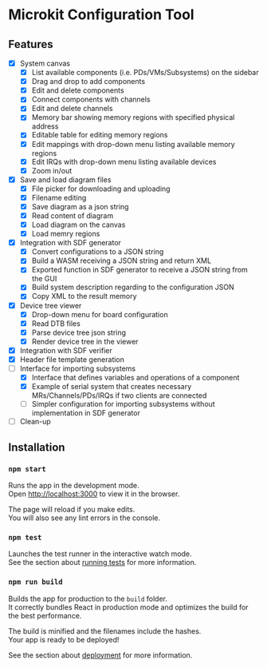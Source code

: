 # Microkit Configuration Tool

## Features

- [x] System canvas
  - [x] List available components (i.e. PDs/VMs/Subsystems) on the sidebar
  - [x] Drag and drop to add components 
  - [x] Edit and delete components
  - [x] Connect components with channels
  - [x] Edit and delete channels
  - [x] Memory bar showing memory regions with specified physical address
  - [x] Editable table for editing memory regions
  - [x] Edit mappings with drop-down menu listing available memory regions
  - [x] Edit IRQs with drop-down menu listing available devices
  - [x] Zoom in/out
- [x] Save and load diagram files
  - [x] File picker for downloading and uploading
  - [x] Filename editing
  - [x] Save diagram as a json string
  - [x] Read content of diagram
  - [x] Load diagram on the canvas
  - [x] Load memry regions
- [x] Integration with SDF generator
  - [x] Convert configurations to a JSON string
  - [x] Build a WASM receiving a JSON string and return XML
  - [x] Exported function in SDF generator to receive a JSON string from the GUI
  - [x] Build system description regarding to the configuration JSON
  - [x] Copy XML to the result memory
- [x] Device tree viewer
  - [x] Drop-down menu for board configuration
  - [x] Read DTB files
  - [x] Parse device tree json string
  - [x] Render device tree in the viewer
- [x] Integration with SDF verifier
- [x] Header file template generation
- [ ] Interface for importing subsystems
  - [x] Interface that defines variables and operations of a component
  - [x] Example of serial system that creates necessary MRs/Channels/PDs/IRQs if two clients are connected
  - [ ] Simpler configuration for importing subsystems without implementation in SDF generator
- [ ] Clean-up

## Installation

### `npm start`

Runs the app in the development mode.\
Open [http://localhost:3000](http://localhost:3000) to view it in the browser.

The page will reload if you make edits.\
You will also see any lint errors in the console.

### `npm test`

Launches the test runner in the interactive watch mode.\
See the section about [running tests](https://facebook.github.io/create-react-app/docs/running-tests) for more information.

### `npm run build`

Builds the app for production to the `build` folder.\
It correctly bundles React in production mode and optimizes the build for the best performance.

The build is minified and the filenames include the hashes.\
Your app is ready to be deployed!

See the section about [deployment](https://facebook.github.io/create-react-app/docs/deployment) for more information.


